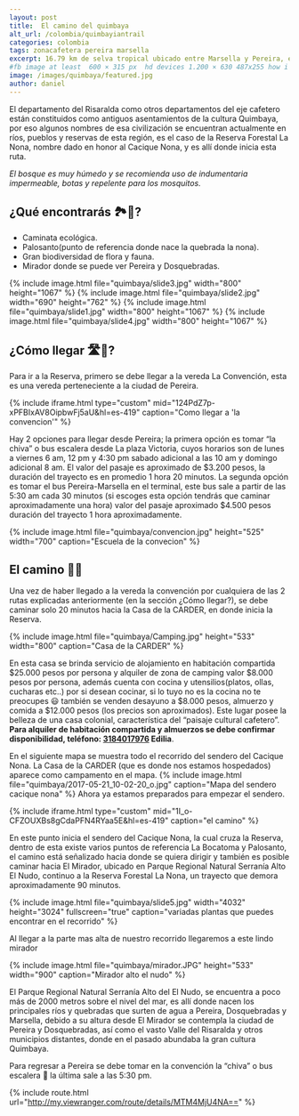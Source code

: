 ```yaml
---
layout: post
title:  El camino del quimbaya
alt_url: /colombia/quimbayiantrail
categories: colombia 
tags: zonacafetera pereira marsella
excerpt: 16.79 km de selva tropical ubicado entre Marsella y Pereira, este sendero está lleno de variada vegetación  y termina con una hermosa panorámica de la ciudad de Pereira.
#fb image at least  600 × 315 px  hd devices 1.200 × 630 487x255 how i see it
image: /images/quimbaya/featured.jpg
author: daniel
---
```

El departamento del Risaralda como otros departamentos del eje cafetero están constituidos como antiguos asentamientos de la cultura Quimbaya, por eso algunos nombres de esa civilización se encuentran actualmente en ríos, pueblos y reservas de esta región, es el caso de la Reserva Forestal La Nona, nombre dado en honor al Cacique Nona, y es allí donde inicia esta ruta.

_El bosque es muy húmedo y se recomienda uso de indumentaria impermeable, botas  y repelente para los mosquitos._

## ¿Qué encontrarás 🏞👀? 

- Caminata ecológica.
- Palosanto(punto de referencia donde nace la quebrada la nona).
- Gran biodiversidad de  flora y fauna.
- Mirador donde se puede ver Pereira y Dosquebradas.


<amp-carousel 
    width="400"
    height="400"
    layout="responsive"
    type="slides"
    autoplay
    delay="2000">
    {% include image.html 
        file="quimbaya/slide3.jpg" 
        width="800"
        height="1067"
    %} 
     {% include image.html 
        file="quimbaya/slide2.jpg" 
        width="690"
        height="762"
    %} 
     {% include image.html 
        file="quimbaya/slide1.jpg" 
        width="800"
        height="1067"
    %} 
     {% include image.html 
        file="quimbaya/slide4.jpg" 
        width="800"
        height="1067"
    %} 
</amp-carousel> 

 
## ¿Cómo llegar 🛣🚌?
Para ir a la Reserva, primero se debe llegar a la vereda La Convención, esta es una vereda perteneciente a la ciudad de Pereira. 

{% include iframe.html
    type="custom"
    mid="124PdZ7p-xPFBIxAV8OipbwFj5aU&hl=es-419"
    caption="Como llegar a 'la convencion'"
%}

Hay 2 opciones para llegar desde Pereira;  la primera opción es tomar “la chiva” o bus escalera desde La plaza Victoria, cuyos horarios son de lunes a viernes 6 am, 12 pm y 4:30 pm sabado adicional a las 10 am y domingo adicional  8 am. El valor del pasaje es aproximado de $3.200 pesos, la duración del trayecto es en promedio 1 hora 20 minutos. La segunda opción es  tomar el bus Pereira-Marsella en el terminal, este bus sale a partir de las 5:30 am cada 30 minutos (si escoges esta opción tendrás que caminar aproximadamente una hora) valor del pasaje aproximado $4.500 pesos duración del trayecto 1 hora aproximadamente.


{% include image.html 
    file="quimbaya/convencion.jpg"
    height="525" 
    width="700"
    caption="Escuela de la convecion"
%} 



## El camino 🏃🏽

Una vez de haber llegado a la vereda la convención por cualquiera de las 2 rutas explicadas anteriormente (en la sección ¿Cómo llegar?), se debe caminar solo 20 minutos hacia la Casa de la CARDER, en donde inicia la Reserva.

{% include image.html 
    file="quimbaya/Camping.jpg"
    height="533" 
    width="800"
    caption="Casa de la CARDER"
%} 

En esta casa se brinda servicio de alojamiento en habitación compartida $25.000 pesos por persona  y alquiler de zona de camping valor $8.000 pesos por persona, además cuenta con cocina y utensilios(platos, ollas, cucharas etc..) por si desean cocinar, si lo tuyo no es la cocina  no te preocupes 😃 también se venden desayuno a $8.000 pesos, almuerzo y comida a $12.000 pesos (los precios son aproximados). Este lugar posee la belleza de una casa colonial, característica del “paisaje cultural cafetero”.
__Para alquiler de habitación compartida y almuerzos se debe confirmar disponibilidad, teléfono: <a href="tel:3184017976">3184017976</a> Edilia__.


En el siguiente mapa se muestra todo el recorrido del sendero del Cacique Nona. La Casa de la CARDER (que es donde nos estamos hospedados) aparece como campamento en el mapa.
 {% include image.html 
   file="quimbaya/2017-05-21_10-02-20_o.jpg" 
   caption="Mapa del sendero cacique nona"
%} 
Ahora ya estamos preparados para empezar el sendero.

{% include iframe.html
    type="custom"
    mid="1I_o-CFZOUXBs8gCdaPFN4RYaa5E&hl=es-419"
    caption="el camino"
%}


En este punto inicia el sendero del Cacique Nona, la cual cruza la Reserva, dentro de esta existe varios puntos de referencia La Bocatoma y Palosanto, el camino está señalizado hacia donde se quiera dirigir y también es posible caminar hacia El Mirador, ubicado en Parque Regional Natural Serranía Alto El Nudo, continuo a la Reserva Forestal La Nona, un trayecto que demora aproximadamente 90 minutos.


{% include image.html 
    file="quimbaya/slide5.jpg" 
    width="4032"
    height="3024"
    fullscreen="true"
    caption="variadas plantas que puedes encontrar en el recorrido"
%} 

Al llegar a la parte mas alta de nuestro recorrido llegaremos a este lindo mirador

 {% include image.html 
   file="quimbaya/mirador.JPG" 
    height="533" 
    width="900"
   caption="Mirador alto el nudo"
%} 

El Parque Regional Natural Serranía Alto del El Nudo, se encuentra a poco más de 2000 metros sobre el nivel del mar, es allí donde nacen los principales ríos y quebradas que surten de agua a Pereira, Dosquebradas y Marsella, debido a su altura desde El Mirador se contempla la ciudad de Pereira y Dosquebradas, así como el vasto Valle del Risaralda y otros municipios distantes, donde en el pasado abundaba la gran cultura Quimbaya.

Para regresar a Pereira se debe tomar en la convención la “chiva” o bus escalera 🚌 la última sale a las 5:30 pm. 


{% include route.html
           url="http://my.viewranger.com/route/details/MTM4MjU4NA=="
%}

[quimbaya-wikipedia]: https://en.wikipedia.org/wiki/Quimbaya_civilization

